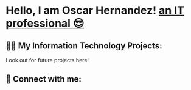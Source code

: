 <h1>Hello, I am Oscar Hernandez! <a href="https://www.linkedin.com/in/oscar-hernandez-983a3a228/">an IT professional 😎</a>

<h2>👨‍💻 My Information Technology Projects:</h2>

<p> Look out for future projects here! <p/>

<h2> 🤳 Connect with me:</h2>

[youtube]: https://www.youtube.com/channel/UCg0jxsGSvazLJyjo5kXQniA
[instagram]: https://www.instagram.com/ohoscr/
[linkedin]: https://www.linkedin.com/in/oscar-hernandez-983a3a228/

<!--
**Oscar-D-Hernandez/Oscar-D-Hernandez** is a ✨ _special_ ✨ repository because its `README.md` (this file) appears on your GitHub profile.

Here are some ideas to get you started:

- 🔭 I’m currently working on ...
- 🌱 I’m currently learning ...
- 👯 I’m looking to collaborate on ...
- 🤔 I’m looking for help with ...
- 💬 Ask me about ...
- 📫 How to reach me: ...
- 😄 Pronouns: ...
- ⚡ Fun fact: ...
-->
